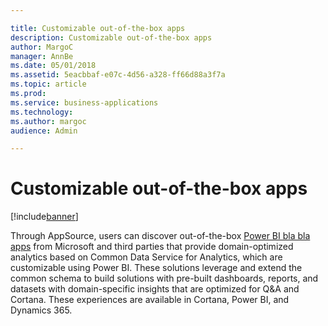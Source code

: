 ```yaml
---

title: Customizable out-of-the-box apps
description: Customizable out-of-the-box apps
author: MargoC
manager: AnnBe
ms.date: 05/01/2018
ms.assetid: 5eacbbaf-e07c-4d56-a328-ff66d88a3f7a
ms.topic: article
ms.prod: 
ms.service: business-applications
ms.technology: 
ms.author: margoc
audience: Admin

---
```

#  Customizable out-of-the-box apps


[!include[banner](../../includes/banner.md)]

Through AppSource, users can discover out-of-the-box [Power BI bla bla
apps](power-bi-apps-cds-a/index.md) from Microsoft and third parties that provide
domain-optimized analytics based on Common Data Service for Analytics, which are
customizable using Power BI. These solutions leverage and extend the common
schema to build solutions with pre-built dashboards, reports, and datasets with
domain-specific insights that are optimized for Q&A and Cortana. These
experiences are available in Cortana, Power BI, and Dynamics 365.
